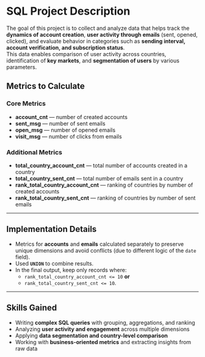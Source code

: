 # SQL Project Description

The goal of this project is to collect and analyze data that helps track the **dynamics of account creation**, **user activity through emails** (sent, opened, clicked), and evaluate behavior in categories such as **sending interval, account verification, and subscription status**.  
This data enables comparison of user activity across countries, identification of **key markets**, and **segmentation of users** by various parameters.

## Metrics to Calculate

### Core Metrics
- **account_cnt** — number of created accounts  
- **sent_msg** — number of sent emails  
- **open_msg** — number of opened emails  
- **visit_msg** — number of clicks from emails  

### Additional Metrics
- **total_country_account_cnt** — total number of accounts created in a country  
- **total_country_sent_cnt** — total number of emails sent in a country  
- **rank_total_country_account_cnt** — ranking of countries by number of created accounts  
- **rank_total_country_sent_cnt** — ranking of countries by number of sent emails  

---

## Implementation Details

- Metrics for **accounts** and **emails**  calculated separately to preserve unique dimensions and avoid conflicts (due to different logic of the `date` field).  
- Used  **`UNION`** to combine results.  
- In the final output, keep only records where:  
  - `rank_total_country_account_cnt <= 10` **or**  
  - `rank_total_country_sent_cnt <= 10`.

---

## Skills Gained

- Writing **complex SQL queries** with grouping, aggregations, and ranking  
- Analyzing **user activity and engagement** across multiple dimensions  
- Applying **data segmentation and country-level comparison**  
- Working with **business-oriented metrics** and extracting insights from raw data  
